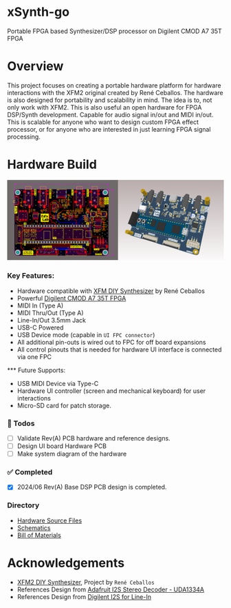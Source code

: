 # xSynth-go
Portable FPGA based Synthesizer/DSP processor on Digilent CMOD A7 35T FPGA

# Overview
This project focuses on creating a portable hardware platform for hardware interactions with the XFM2 original created by René Ceballos. The hardware is also designed for portability and scalability in mind. The idea is to, not only
work with XFM2. This is also useful an open hardware for FPGA DSP/Synth development. Capable for audio signal in/out and MIDI in/out. This is scalable for anyone who want to design custom FPGA effect processor, or for anyone who are interested in just learning FPGA signal processing.

# Hardware Build
![Alt Text](images\XFM2-REVA-Baseboard-Snapshot.jpg)

### Key Features:
- Hardware compatible with [XFM DIY Synthesizer](https://www.futur3soundz.com/xfm2/) by René Ceballos
- Powerful [Digilent CMOD A7 35T FPGA](https://digilent.com/shop/cmod-a7-35t-breadboardable-artix-7-fpga-module/)
- MIDI In (Type A)
- MIDI Thru/Out (Type A)
- Line-In/Out 3.5mm Jack
- USB-C Powered
- USB Device mode (capable in `UI FPC connector`)
- All additional pin-outs is wired out to FPC for off board expansions 
- All control pinouts that is needed for hardware UI interface is connected via one FPC

*** Future Supports:
- USB MIDI Device via Type-C
- Hardware UI controller (screen and mechanical keyboard) for user interactions
- Micro-SD card for patch storage.

### 📝 Todos 
- [ ] Validate Rev(A) PCB hardware and reference designs.
- [ ] Design UI board Hardware PCB
- [ ] Make system diagram of the hardware
### ✅ Completed 
- [x] 2024/06 Rev(A) Base DSP PCB design is completed.
 
### Directory
- [Hardware Source Files](.hardware\XFM2-Baseboard-RevA_2024_06_01/)
- [Schematics](hardware\XFM2-Baseboard-RevA_2024_06_01\XFM2-Baseboard_RevA_2024_06_01\XFM2-BASE-BOARD_SCH.pdf)
- [Bill of Materials](hardware\XFM2-Baseboard-RevA_2024_06_01\XFM2-Baseboard_RevA_2024_06_01\XFM2-BASE-BOARD-BOM.xls)

# Acknowledgements  
- [XFM2 DIY Synthesizer](https://www.futur3soundz.com/xfm2/), Project by `René Ceballos`
- References Design from [Adafruit I2S Stereo Decoder - UDA1334A](https://www.adafruit.com/product/3678)
- References Design from [Digilent I2S for Line-In](https://digilent.com/reference/pmod/pmodi2s2/reference-manual)
